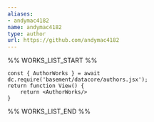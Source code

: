 ```yaml
---
aliases:
- andymac4182
name: andymac4182
type: author
url: https://github.com/andymac4182
---
```



%% WORKS_LIST_START %%

```datacorejsx
const { AuthorWorks } = await dc.require('basement/datacore/authors.jsx');
return function View() {
    return <AuthorWorks/>
}
```
%% WORKS_LIST_END %%